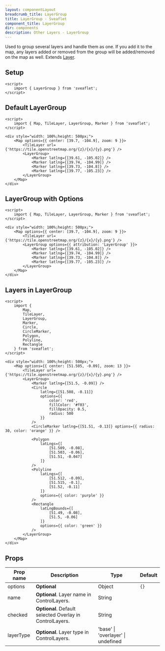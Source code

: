 ```yaml
---
layout: componentLayout
breadcrumb_title: LayerGroup
title: LayerGroup - Sveaflet
component_title: LayerGroup
dir: components
description: Other Layers - LayerGroup
---
```


Used to group several layers and handle them as one. If you add it to the map, any layers added or removed from the group will be added/removed on the map as well. Extends [Layer](https://leafletjs.com/reference.html#layer).

## Setup

```svelte example csr hideOutput
<script>
	import { LayerGroup } from 'sveaflet';
</script>
```

## Default LayerGroup

```svelte example csr
<script>
	import { Map, TileLayer, LayerGroup, Marker } from 'sveaflet';
</script>

<div style="width: 100%;height: 500px;">
	<Map options={{ center: [39.7, -104.9], zoom: 9 }}>
		<TileLayer url={'https://tile.openstreetmap.org/{z}/{x}/{y}.png'} />
		<LayerGroup>
			<Marker latlng={[39.61, -105.02]} />
			<Marker latlng={[39.74, -104.99]} />
			<Marker latlng={[39.73, -104.8]} />
			<Marker latlng={[39.77, -105.23]} />
		</LayerGroup>
	</Map>
</div>
```

## LayerGroup with Options

```svelte example csr
<script>
	import { Map, TileLayer, LayerGroup, Marker } from 'sveaflet';
</script>

<div style="width: 100%;height: 500px;">
	<Map options={{ center: [39.7, -104.9], zoom: 9 }}>
		<TileLayer url={'https://tile.openstreetmap.org/{z}/{x}/{y}.png'} />
		<LayerGroup options={{ attribution: 'LayerGroup' }}>
			<Marker latlng={[39.61, -105.02]} />
			<Marker latlng={[39.74, -104.99]} />
			<Marker latlng={[39.73, -104.8]} />
			<Marker latlng={[39.77, -105.23]} />
		</LayerGroup>
	</Map>
</div>
```

## Layers in LayerGroup

```svelte example csr
<script>
	import {
		Map,
		TileLayer,
		LayerGroup,
		Marker,
		Circle,
		CircleMarker,
		Polygon,
		Polyline,
		Rectangle
	} from 'sveaflet';
</script>

<div style="width: 100%;height: 500px;">
	<Map options={{ center: [51.505, -0.09], zoom: 13 }}>
		<TileLayer url={'https://tile.openstreetmap.org/{z}/{x}/{y}.png'} />
		<LayerGroup>
			<Marker latlng={[51.5, -0.09]} />
			<Circle
				latlng={[51.508, -0.11]}
				options={{
					color: 'red',
					fillColor: '#f03',
					fillOpacity: 0.5,
					radius: 500
				}}
			/>
			<CircleMarker latlng={[51.51, -0.13]} options={{ radius: 30, color: 'orange' }} />

			<Polygon
				latLngs={[
					[51.509, -0.08],
					[51.503, -0.06],
					[51.51, -0.047]
				]}
			/>
			<Polyline
				latLngs={[
					[51.512, -0.09],
					[51.515, -0.1],
					[51.52, -0.11]
				]}
				options={{ color: 'purple' }}
			/>
			<Rectangle
				latLngBounds={[
					[51.49, -0.08],
					[51.5, -0.06]
				]}
				options={{ color: 'green' }}
			/>
		</LayerGroup>
	</Map>
</div>
```

## Props

| Prop name | Description                                              | Type                               | Default |
| --------- | -------------------------------------------------------- | ---------------------------------- | ------- |
| options   | **Optional**                                             | Object                             | `{}`    |
| name      | **Optional**. Layer name in ControlLayers.               | String                             |         |
| checked   | **Optional**. Default selected Overlay in ControlLayers. | String                             |         |
| layerType | **Optional**. Layer type in ControlLayers.               | 'base' \| 'overlayer' \| undefined |         |
